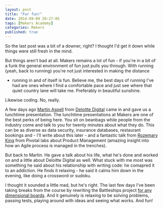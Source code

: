 ```yaml
---
layout: post
title: "For fun!"
date: 2014-09-09 20:27:05
tags: [Makers Academy]
categories: Makers
published: true
---
```


So the last post was a bit of a downer, right? I thought I'd get it down while
things were still fresh in the mind.

But things aren't bad at all. Makers remains a lot of fun - if you're in a bit
of a funk the general environment of fun just pulls you through. With running
(yeah, back to running) you're not just interested in making the distance
- running in and of itself is fun. Believe me, the best days of running I've had
are ones where I find a comfortable pace and just see where that quiet country
lane will take me.  Preferably in beautiful sunshine.

Likewise coding. No, really.

A few days ago [Martin Aspell](https://twitter.com/optilude)
from [Deloitte Digital](http://www.deloittedigital.com/us/) came in and gave us
a lunchtime presentation. The lunchtime presentations at Makers are one of the
best perks of being here. You sit on beanbags while people from the industry
come and talk to you for twenty minutes about what they do. This can be as
diverse as data security, insurance databases, restaurant bookings and -
I'll write about this later - and a fantastic talk from [Rozemary
King](http://www.deloittedigital.com/us/) from Pivotal labs about Product
Management (amazing insight into how an Agile process is managed in the
trenches).

But back to Martin. He gave a talk about his life, what he's done and worked on
and a little about Deloitte Digital as well. What stuck with me most was
something he said about his relationship with writing code: he comapred it to an
addiction. He finds it relaxing - he said it calms him down in the evening, like
doing a crossword or sudoku.

I thought it sounded a little mad, but he's right. The last few days I've been
taking breaks from the course by rewriting the Battleships project [for any
dimensional boards](https://github.com/gypsydave5/battleships/tree/n-dimensional-boards). And it genuinely is relaxing to be solving problems, passing tests, playing
around with ideas and seeing what works. And fun!

